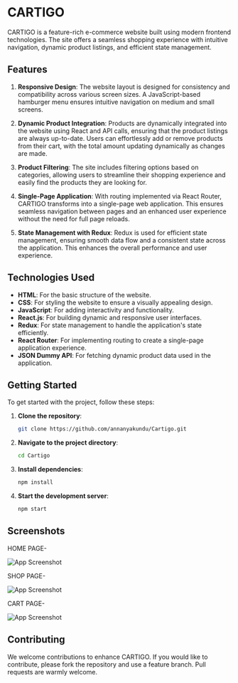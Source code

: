 
# CARTIGO

CARTIGO is a feature-rich e-commerce website built using modern frontend technologies. The site offers a seamless shopping experience with intuitive navigation, dynamic product listings, and efficient state management.

## Features

1. **Responsive Design**: The website layout is designed for consistency and compatibility across various screen sizes. A JavaScript-based hamburger menu ensures intuitive navigation on medium and small screens.

2. **Dynamic Product Integration**: Products are dynamically integrated into the website using React and API calls, ensuring that the product listings are always up-to-date. Users can effortlessly add or remove products from their cart, with the total amount updating dynamically as changes are made.

3. **Product Filtering**: The site includes filtering options based on categories, allowing users to streamline their shopping experience and easily find the products they are looking for.

4. **Single-Page Application**: With routing implemented via React Router, CARTIGO transforms into a single-page web application. This ensures seamless navigation between pages and an enhanced user experience without the need for full page reloads.

5. **State Management with Redux**: Redux is used for efficient state management, ensuring smooth data flow and a consistent state across the application. This enhances the overall performance and user experience.

## Technologies Used

- **HTML**: For the basic structure of the website.
- **CSS**: For styling the website to ensure a visually appealing design.
- **JavaScript**: For adding interactivity and functionality.
- **React.js**: For building dynamic and responsive user interfaces.
- **Redux**: For state management to handle the application's state efficiently.
- **React Router**: For implementing routing to create a single-page application experience.
- **JSON Dummy API**: For fetching dynamic product data used in the application.

## Getting Started

To get started with the project, follow these steps:

1. **Clone the repository**:
   ```sh
   git clone https://github.com/annanyakundu/Cartigo.git
   ```
2. **Navigate to the project directory**:
   ```sh
   cd Cartigo
   ```
3. **Install dependencies**:
   ```sh
   npm install
   ```
4. **Start the development server**:
   ```sh
   npm start
   ```


## Screenshots

HOME PAGE-

![App Screenshot](https://github.com/annanyakundu/Cartigo/assets/104723748/1202274f-ac61-4e2b-af8b-5773b08b058e)


SHOP PAGE-

![App Screenshot](https://github.com/annanyakundu/Cartigo/assets/104723748/dcbcc495-374d-45ab-a62b-cf15eb03e281)

CART PAGE-

![App Screenshot](https://github.com/annanyakundu/Cartigo/assets/104723748/cb605e71-4bfc-4ca4-9cdc-9e91e5dcfdd9)


## Contributing

We welcome contributions to enhance CARTIGO. If you would like to contribute, please fork the repository and use a feature branch. Pull requests are warmly welcome.






